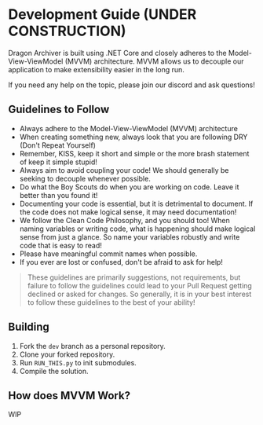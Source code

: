 # Development Guide (UNDER CONSTRUCTION)

Dragon Archiver is built using .NET Core and closely adheres to the Model-View-ViewModel (MVVM) architecture. MVVM allows us to decouple our application to make extensibility easier in the long run.

If you need any help on the topic, please join our discord and ask questions!

## Guidelines to Follow

- Always adhere to the Model-View-ViewModel (MVVM) architecture
- When creating something new, always look that you are following DRY (Don't Repeat Yourself)
- Remember, KISS, keep it short and simple or the more brash statement of keep it simple stupid!
- Always aim to avoid coupling your code! We should generally be seeking to decouple whenever possible.
- Do what the Boy Scouts do when you are working on code. Leave it better than you found it!
- Documenting your code is essential, but it is detrimental to document. If the code does not make logical sense, it may need documentation!
- We follow the Clean Code Philosophy, and you should too! When naming variables or writing code, what is happening should make logical sense from just a glance. So name your variables robustly and write code that is easy to read!
- Please have meaningful commit names when possible.
- If you ever are lost or confused, don't be afraid to ask for help!

> These guidelines are primarily suggestions, not requirements, but failure to follow the guidelines could lead to your Pull Request getting declined or asked for changes. So generally, it is in your best interest to follow these guidelines to the best of your ability!


## Building

1. Fork the `dev` branch as a personal repository.
2. Clone your forked repository.
3. Run `RUN_THIS.py` to init submodules.
4. Compile the solution.

## How does MVVM Work?

WIP
